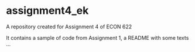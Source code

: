 # assignment4_ek
A repository created for Assignment 4 of ECON 622

It contains a sample of code from Assignment 1, a README with some texts ...
